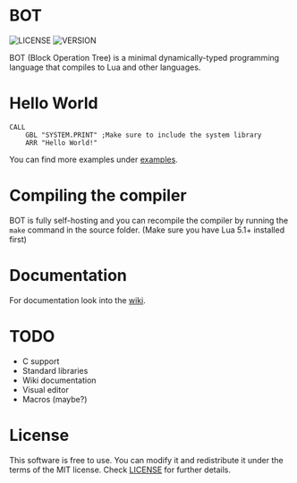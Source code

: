 # BOT
![LICENSE](https://img.shields.io/badge/LICENSE-MIT-green.svg) ![VERSION](https://img.shields.io/badge/VERSION-11-blue)

BOT (Block Operation Tree) is a minimal dynamically-typed programming language that compiles to Lua and other languages.
# Hello World
```
CALL
	GBL "SYSTEM.PRINT" ;Make sure to include the system library
	ARR "Hello World!"
```
You can find more examples under [examples](examples).
# Compiling the compiler
BOT is fully self-hosting and you can recompile the compiler by running the ``make`` command in the source folder. (Make sure you have Lua 5.1+ installed first)
# Documentation
For documentation look into the [wiki](https://github.com/ShoesForClues/BOT/wiki).
# TODO
- C support
- Standard libraries
- Wiki documentation
- Visual editor
- Macros (maybe?)
# License
This software is free to use. You can modify it and redistribute it under the terms of the 
MIT license. Check [LICENSE](LICENSE) for further details.

